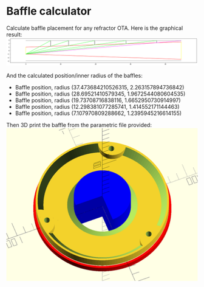 # Baffle calculator
Calculate baffle placement for any refractor OTA.
Here is the graphical result:
![Baffle calculated](baffle.png)

And the calculated position/inner radius of the baffles:
- Baffle position, radius (37.473684210526315, 2.263157894736842)
- Baffle position, radius (28.69521410579345, 1.9672544080604535)
- Baffle position, radius (19.73708716838116, 1.6652950730914997)
- Baffle position, radius (12.298381077285741, 1.414552171144463)
- Baffle position, radius (7.107970809288662, 1.2395945216614155)


Then 3D print the baffle from the parametric file provided:
![Baffle calculated](baffle2print.png)

